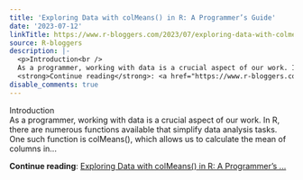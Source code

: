 ```yaml
---
title: 'Exploring Data with colMeans() in R: A Programmer’s Guide'
date: '2023-07-12'
linkTitle: https://www.r-bloggers.com/2023/07/exploring-data-with-colmeans-in-r-a-programmers-guide/
source: R-bloggers
description: |-
  <p>Introduction<br />
  As a programmer, working with data is a crucial aspect of our work. In R, there are numerous functions available that simplify data analysis tasks. One such function is colMeans(), which allows us to calculate the mean of columns in...</p>
  <strong>Continue reading</strong>: <a href="https://www.r-bloggers.com/2023/07/exploring-data-with-colmeans-in-r-a-programmers-guide/">Exploring Data with colMeans() in R: A Programmer’s ...
disable_comments: true
---
```

<p>Introduction<br />
As a programmer, working with data is a crucial aspect of our work. In R, there are numerous functions available that simplify data analysis tasks. One such function is colMeans(), which allows us to calculate the mean of columns in...</p>
<strong>Continue reading</strong>: <a href="https://www.r-bloggers.com/2023/07/exploring-data-with-colmeans-in-r-a-programmers-guide/">Exploring Data with colMeans() in R: A Programmer’s ...